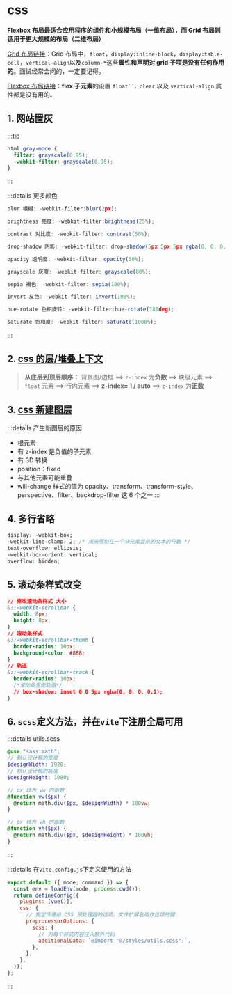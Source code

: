 # css

**Flexbox 布局最适合应用程序的组件和小规模布局（一维布局），而 Grid 布局则适用于更大规模的布局（二维布局）**

[Grid 布局链接](https://www.zhangxinxu.com/wordpress/2018/11/display-grid-css-css3/)：Grid 布局中，`float`，`display:inline-block`，`display:table-cell`，`vertical-align`以及`column-*`这些**属性和声明对 grid 子项是没有任何作用的**。面试经常会问的，一定要记得。

[Flexbox 布局链接](https://www.zhangxinxu.com/wordpress/2018/10/display-flex-css3-css/)：**flex 子元素**的设置 ` float``，clear ` 以及 `vertical-align` 属性都是没有用的。

## 1. 网站置灰

:::tip

```css
html.gray-mode {
  filter: grayscale(0.95);
  -webkit-filter: grayscale(0.95);
}
```

:::

:::details 更多颜色

```js
blur 模糊: -webkit-filter:blur(2px);

brightness 亮度: -webkit-filter:brightness(25%);

contrast 对比度: -webkit-filter: contrast(50%);

drop-shadow 阴影: -webkit-filter: drop-shadow(5px 5px 5px rgba(0, 0, 0, 0.5));

opacity 透明度: -webkit-filter: opacity(50%);

grayscale 灰度: -webkit-filter: grayscale(80%);

sepia 褐色: -webkit-filter: sepia(100%);

invert 反色: -webkit-filter: invert(100%);

hue-rotate 色相旋转: -webkit-filter:hue-rotate(180deg);

saturate 饱和度: -webkit-filter: saturate(1000%);
```

:::

## 2. [css 的层/堆叠上下文](https://juejin.cn/post/7230460443189084197)

> **从底层到顶层顺序：** 背景图/边框 ==> `z-index` 为**负数** ==> 块级元素 ==> `float` 元素 ==> 行内元素 ==> **z-index= 1 / auto** ==> `z-index` 为**正数**

## 3. [css 新建图层](https://juejin.cn/post/7051926604666109988#heading-1)

:::details 产生新图层的原因

- 根元素
- 有 z-index 是负值的子元素
- 有 3D 转换
- position：fixed
- 与其他元素可能重叠
- will-change 样式的值为 opacity、transform、transform-style、perspective、filter、backdrop-filter 这 6 个之一
  :::

## 4. 多行省略

```css
display: -webkit-box;
-webkit-line-clamp: 2; /* 用来限制在一个块元素显示的文本的行数 */
text-overflow: ellipsis;
-webkit-box-orient: vertical;
overflow: hidden;
```

## 5. 滚动条样式改变

```css
// 修改滚动条样式 大小
&::-webkit-scrollbar {
  width: 8px;
  height: 8px;
}
// 滚动条样式
&::-webkit-scrollbar-thumb {
  border-radius: 10px;
  background-color: #888;
}
// 轨道
&::-webkit-scrollbar-track {
  border-radius: 10px;
  /*滚动条里面轨道*/
  // box-shadow: inset 0 0 5px rgba(0, 0, 0, 0.1);
}
```

## 6. `scss`定义方法，并在`vite`下注册全局可用

:::details utils.scss

```scss
@use "sass:math";
// 默认设计稿的宽度
$designWidth: 1920;
// 默认设计稿的高度
$designHeight: 1080;

// px 转为 vw 的函数
@function vw($px) {
  @return math.div($px, $designWidth) * 100vw;
}

// px 转为 vh 的函数
@function vh($px) {
  @return math.div($px, $designHeight) * 100vh;
}
```

:::

:::details 在`vite.config.js`下定义使用的方法

```js
export default ({ mode, command }) => {
  const env = loadEnv(mode, process.cwd());
  return defineConfig({
    plugins: [vue()],
    css: {
      // 指定传递给 CSS 预处理器的选项。文件扩展名用作选项的键
      preprocessorOptions: {
        scss: {
          // 为每个样式内容注入额外代码
          additionalData: `@import "@/styles/utils.scss";`,
        },
      },
    },
  });
};
```

:::
